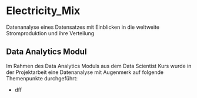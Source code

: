 # Electricity_Mix
Datenanalyse eines Datensatzes mit Einblicken in die weltweite Stromproduktion und ihre Verteilung

## Data Analytics Modul
Im Rahmen des Data Analytics Moduls aus dem Data Scientist Kurs wurde in der Projektarbeit eine Datenanalyse mit Augenmerk auf folgende Themenpunkte durchgeführt:
* dff
